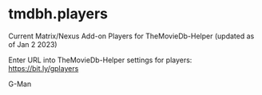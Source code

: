 # tmdbh.players

Current Matrix/Nexus Add-on Players for TheMovieDb-Helper (updated as of Jan 2 2023)

Enter URL into TheMovieDb-Helper settings for players: https://bit.ly/gplayers

G-Man